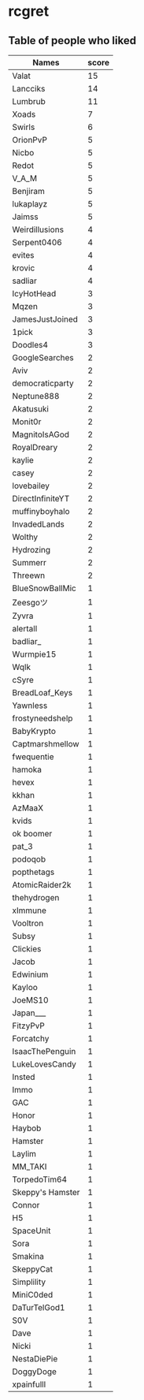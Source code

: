 # rcgret
## Table of people who liked
Names | score
--- | ---
Valat | 15
Lancciks | 14
Lumbrub | 11
Xoads | 7
Swirls | 6
OrionPvP | 5
Nicbo | 5
Redot | 5
V_A_M | 5
Benjiram | 5
lukaplayz | 5
Jaimss | 5
Weirdillusions | 4
Serpent0406 | 4
evites | 4
krovic | 4
sadliar | 4
IcyHotHead | 3
Mqzen | 3
JamesJustJoined | 3
1pick | 3
Doodles4 | 3
GoogleSearches | 2
Aviv | 2
democraticparty | 2
Neptune888 | 2
Akatusuki | 2
Monit0r | 2
MagnitoIsAGod | 2
RoyalDreary | 2
kaylie | 2
casey | 2
lovebailey | 2
DirectInfiniteYT | 2
muffinyboyhalo | 2
InvadedLands | 2
Wolthy | 2
Hydrozing | 2
Summerr | 2
Threewn | 2
BlueSnowBallMic | 1
Zeesgoツ | 1
Zyvra | 1
alertall | 1
badliar_ | 1
Wurmpie15 | 1
Wqlk | 1
cSyre | 1
BreadLoaf_Keys | 1
Yawnless | 1
frostyneedshelp | 1
BabyKrypto | 1
Captmarshmellow | 1
fwequentie | 1
hamoka | 1
hevex | 1
kkhan | 1
AzMaaX | 1
kvids | 1
ok boomer | 1
pat_3 | 1
podoqob | 1
popthetags | 1
AtomicRaider2k | 1
thehydrogen | 1
xImmune | 1
Vooltron | 1
Subsy | 1
Clickies | 1
Jacob | 1
Edwinium | 1
Kayloo | 1
JoeMS10 | 1
Japan___ | 1
FitzyPvP | 1
Forcatchy | 1
IsaacThePenguin | 1
LukeLovesCandy | 1
Insted | 1
Immo | 1
GAC | 1
Honor | 1
Haybob | 1
Hamster | 1
Laylim | 1
MM_TAKI | 1
TorpedoTim64 | 1
Skeppy's Hamster | 1
Connor | 1
H5 | 1
SpaceUnit | 1
Sora | 1
Smakina | 1
SkeppyCat | 1
Simplility | 1
MiniC0ded | 1
DaTurTelGod1 | 1
S0V | 1
Dave | 1
Nicki | 1
NestaDiePie | 1
DoggyDoge | 1
xpainfulll | 1
